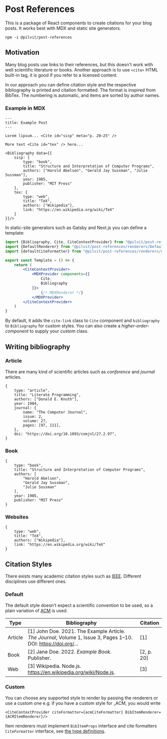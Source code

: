 # Post References

This is a package of React components to create citations for your blog posts.
It works best with MDX and static site generators.

```
npm -i @pilvit/post-references
```

## Motivation

Many blog posts use links to their references, but this doesn't work with well scientific literature or books.
Another approach is to use `<cite>` HTML built-in tag, it is good if you refer to a licensed content.

In our approach you can define citation style and the respective bibliography is printed and citation formatted.
The format is inspired from BibTex.
The numbering is automatic, and items are sorted by author names.

### Example in MDX

```
---
title: Example Post
---

Lorem lipsum... <Cite id="sicp" meta="p. 20–25" />

More text <Cite id="tex" /> here...

<Bibliography data={{
    sicp: {
        type: "book",
        title: "Structure and Interpretation of Computer Programs",
        authors: ["Harold Abelson", "Gerald Jay Sussman", "Julie Sussman"],
        year: 1985,
        publisher: "MIT Press"
    },
    tex: {
        type: "web",
        title: "TeX",
        authors: ["Wikipedia"],
        link: "https://en.wikipedia.org/wiki/TeX"
    }
}}/>
```

In static-site generators such as Gatsby and Next.js you can define a template:

```jsx
import {Bibliography, Cite, CiteContextProvider} from "@pilvit/post-references";
import {DefaultRenderer} from "@pilvit/post-references/renderers/DefaultRenderer";
import {defaultCiteFormatter} from "@pilvit/post-references/renderers/defaultCiteFormatter";

export const Template = () => {
    return (
        <CiteContextProvider>
            <MDXProvider components={{
                Cite,
                Bibliography
            }}>
                {/* MDXRenderer */}
            </MDXProvider>
        </CiteContextProvider>
    )
}
```

By default, it adds the `cite-link` class to `Cite` component and `bibliography` to `Bibliography` for custom styles.
You can also create a _higher-order-component_ to supply your custom class.

## Writing bibliography

### Article

There are many kind of scientific articles such as _conference_ and _journal_ articles.

```json5
{
    type: "article",
    title: "Literate Programming",
    authors: ["Donald E. Knuth"],
    year: 1984,
    journal: {
        name: "The Computer Journal",
        issue: 2,
        volume: 27,
        pages: [97, 111],
    },
    doi: "https://doi.org/10.1093/comjnl/27.2.97",
}
```

### Book

```json5
{
    type: "book",
    title: "Structure and Interpretation of Computer Programs",
    authors: [
        "Harold Abelson",
        "Gerald Jay Sussman",
        "Julie Sussman"
    ],
    year: 1985,
    publisher: "MIT Press"
}
```

### Websites

```json5
{
    type: "web",
    title: "TeX",
    authors: ["Wikipedia"],
    link: "https://en.wikipedia.org/wiki/TeX"
}
```


## Citation Styles

There exists many academic citation styles such as [IEEE](https://ieeeauthorcenter.ieee.org/wp-content/uploads/IEEE-Reference-Guide.pdf).
Different disciplines use different ones.

### Default

The default style doesn't expect a scientific convention to be used,
so a plain variation of [ACM](https://www.acm.org/publications/authors/reference-formatting) is used.

| Type    | Bibliography                                                                                                    | Citation   |
|---------|-----------------------------------------------------------------------------------------------------------------|------------|
| Article | [1] John Doe. 2021. The Example Article. _The Journal_, Volume 1, Issue 3, Pages 1–10. DOI: https://doi.org/... | [1]        |
| Book    | [2] Jane Doe. 2022. _Example Book_. Publisher.                                                                  | [2, p. 20] |
| Web     | [3] Wikipedia. Node.js. https://en.wikipedia.org/wiki/Node.js.                                                  | [3]        |

### Custom

You can choose any supported style to render by passing the renderers or use a custom one e.g. if you have a custom style for _ACM, you would write

```tsx
<CiteContextProvider citeFormatter={acmCiteFormatter} BibItemRenderer={ACMItemRenderer}/>
```
 
Item renderers must implement `BibItemProps` interface and cite formatters `CiteFormatter` interface,
see [the type definitions](https://github.com/PilvIT/post-references/blob/main/src/types.ts).

